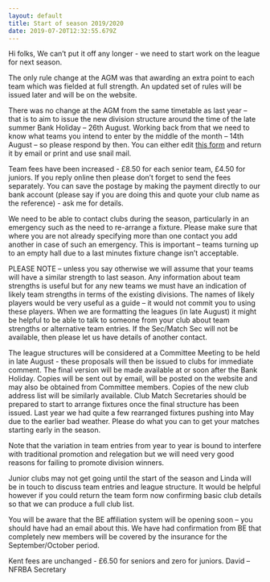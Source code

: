 ```yaml
---
layout: default
title: Start of season 2019/2020
date: 2019-07-20T12:32:55.679Z
---
```

Hi folks,
We can’t put it off any longer - we need to start work on the league for next season.

The only rule change at the AGM was that awarding an extra point to each team which was fielded at full strength. An updated set of rules will be issued later and will be on the website.

There was no change at the AGM from the same timetable as last year – that is to aim to issue the new division structure around the time of the late summer Bank Holiday – 26th August. Working back from that we need to know what teams you intend to enter by the middle of the month – 14th August – so please respond by then. You can either edit [this form](https://www.nfrba.co.uk/images/uploads/teamform_blank_1920.docx) and return it by email or print and use snail mail.

Team fees have been increased - £8.50 for each senior team, £4.50 for juniors. If you reply online then please don’t forget to send the fees separately. You can save the postage by making the payment directly to our bank account (please say if you are doing this and quote your club name as the reference) - ask me for details.

We need to be able to contact clubs during the season, particularly in an emergency such as the need to re-arrange a fixture. Please make sure that where you are not already specifying more than one contact you add another in case of such an emergency. This is important – teams turning up to an empty hall due to a last minutes fixture change isn’t acceptable.

PLEASE NOTE – unless you say otherwise we will assume that your teams will have a similar strength to last season. Any information about team strengths is useful but for any new teams we must have an indication of likely team strengths in terms of the existing divisions. The names of likely players would be very useful as a guide – it would not commit you to using these players. When we are formatting the leagues (in late August) it might be helpful to be able to talk to someone from your club about team strengths or alternative team entries. If the Sec/Match Sec will not be available, then please let us have details of another contact.

The league structures will be considered at a Committee Meeting to be held in late August - these proposals will then be issued to clubs for immediate comment. The final version will be made available at or soon after the Bank Holiday. Copies will be sent out by email, will be posted on the website and may also be obtained from Committee members. Copies of the new club address list will be similarly available. Club Match Secretaries should be prepared to start to arrange fixtures once the final structure has been issued. Last year we had quite a few rearranged fixtures pushing into May due to the earlier bad weather. Please do what you can to get your matches starting early in the season.

Note that the variation in team entries from year to year is bound to interfere with traditional promotion and relegation but we will need very good reasons for failing to promote division winners.

Junior clubs may not get going until the start of the season and Linda will be in touch to discuss team entries and league structure. It would be helpful however if you could return the team form now confirming basic club details so that we can produce a full club list.

You will be aware that the BE affiliation system will be opening soon – you should have had an email about this. We have had confirmation from BE that completely new members will be covered by the insurance for the September/October period.

Kent fees are unchanged - £6.50 for seniors and zero for juniors.
David – NFRBA Secretary
